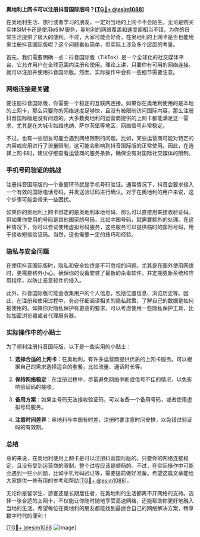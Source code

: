 **奥地利上网卡可以注册抖音国际版吗？[[TG💪+ @esim1088](https://t.me/s/esim1088)]**

在奥地利生活、旅行或者学习的朋友，一定对当地的上网卡不会陌生。无论是购买实体SIM卡还是使用eSIM服务，奥地利的网络覆盖和速度都相当不错，为你的日常生活提供了极大的便利。不过，大家可能会好奇，在奥地利的上网卡是否也能用来注册抖音国际版呢？这个问题看似简单，但实际上涉及多个层面的考量。

首先，我们需要明确一点：抖音国际版（TikTok）是一个全球化的社交媒体平台，它允许用户在全球范围内注册和使用。理论上讲，只要你有可用的网络连接，就可以注册并使用抖音国际版。然而，实际操作中会有一些细节需要注意。

### 网络连接是关键

要注册抖音国际版，你需要一个稳定的互联网连接。如果你在奥地利使用的是本地的上网卡，那么只要你的网络速度足够快，且没有被限制访问国际内容，那么注册抖音国际版是没有问题的。大多数奥地利的运营商提供的上网卡都能满足这一需求，尤其是在大城市如维也纳、萨尔茨堡等地区，网络信号非常稳定。

不过，也有一些朋友可能会遇到网络限制的问题。比如，某些运营商可能对特定的内容或应用进行了流量限制，这可能会影响到抖音国际版的正常使用。因此，在选择上网卡时，建议仔细查看运营商的服务条款，确保没有对国际社交媒体的限制。

### 手机号码验证的挑战

注册抖音国际版的一个重要环节就是手机号码验证。通常情况下，抖音会要求输入一个有效的国际电话号码，并发送验证码进行确认。对于在奥地利的用户来说，这个步骤可能会带来一些困扰。

如果你的奥地利上网卡绑定的是奥地利本地号码，那么可以直接用来接收验证码。但如果你使用的号码是其他国家的号码，比如中国号码，就需要额外的处理。在这种情况下，你可以尝试使用虚拟号码服务，这些服务可以提供临时的国际号码，用于接收短信验证码。当然，这也需要一定的技巧和经验。

### 隐私与安全问题

在使用抖音国际版时，隐私和安全始终是不可忽视的问题。尤其是在国外使用网络时，更需要格外小心。确保你的设备安装了最新的杀毒软件，并定期更新系统和应用程序，以防止恶意软件的侵入。

此外，抖音国际版可能会收集用户的个人信息，包括位置信息、浏览历史等。因此，在注册和使用过程中，务必仔细阅读相关的隐私政策，了解自己的数据是如何被使用的。如果你对隐私保护有更高的要求，可以考虑使用一些隐私保护工具，比如加密浏览器或者代理服务器。

### 实际操作中的小贴士

为了顺利注册抖音国际版，以下是一些实用的小贴士：

1. **选择合适的上网卡**：在奥地利，有许多运营商提供优质的上网卡服务。可以根据自己的需求选择适合的套餐，比如流量、通话时长等。
   
2. **保持网络稳定**：在注册过程中，尽量避免网络中断或信号不佳的情况，以免影响验证码的接收。

3. **备用方案**：如果主号码无法接收验证码，可以准备一个备用号码，或者使用虚拟号码服务。

4. **注意时间差异**：奥地利与中国有时差，注册时要注意时间安排，以免错过验证码的有效期。

### 总结

总的来说，在奥地利使用上网卡是可以注册抖音国际版的。只要你的网络连接稳定，且没有受到运营商的限制，整个过程应该是顺畅的。不过，在实际操作中可能会遇到一些小问题，比如手机号码验证等，需要提前做好准备。希望这篇文章能给大家提供一些有用的参考和帮助[[TG💪+ @esim1088](https://t.me/s/esim1088)]。

无论你是留学生、游客还是长期居住者，在奥地利的生活都离不开网络的支持。选择一张合适的上网卡，不仅能让你随时随地享受高速网络，还能帮助你更好地融入当地的生活。希望每位在奥地利的朋友都能找到最适合自己的网络解决方案，畅享数字时代的便利！

[[TG💪+ @esim1088](https://t.me/s/esim1088) ![Image](https://i.postimg.cc/4NQfJmqS/Snipaste-2025-05-13-00-14-12.png)]